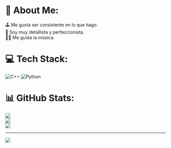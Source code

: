 # 💫 About Me:
🕹️ Me gusta ser consistente en lo que hago.<br>📜 Soy muy detallista y perfeccionista.<br>🎵🎼 Me gusta la música.<br>


# 💻 Tech Stack:
![C++](https://img.shields.io/badge/c++-%2300599C.svg?style=for-the-badge&logo=c%2B%2B&logoColor=white) ![Python](https://img.shields.io/badge/python-3670A0?style=for-the-badge&logo=python&logoColor=ffdd54)
# 📊 GitHub Stats:
![](https://github-readme-stats.vercel.app/api?username=AngelSH10004_&theme=omni&hide_border=true&include_all_commits=false&count_private=false)<br/>
![](https://github-readme-streak-stats.herokuapp.com/?user=AngelSH10004_&theme=omni&hide_border=true)<br/>
![](https://github-readme-stats.vercel.app/api/top-langs/?username=AngelSH10004_&theme=omni&hide_border=true&include_all_commits=false&count_private=false&layout=compact)

---
[![](https://visitcount.itsvg.in/api?id=AngelSH10004&label=Profile%20Views&color=0&icon=5&pretty=true)](https://visitcount.itsvg.in)

<!-- Proudly created with GPRM ( https://gprm.itsvg.in ) -->
